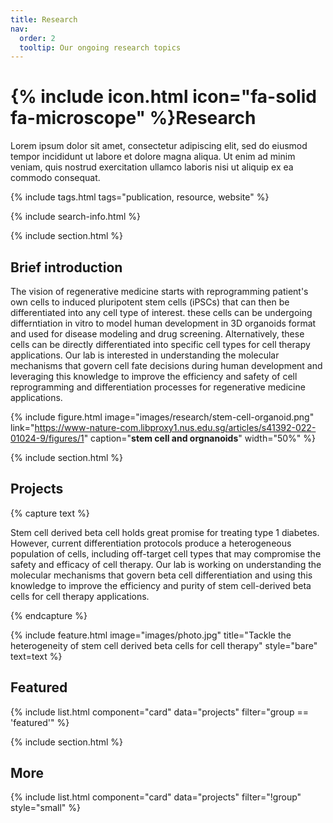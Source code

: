 ```yaml
---
title: Research
nav:
  order: 2
  tooltip: Our ongoing research topics
---
```


# {% include icon.html icon="fa-solid fa-microscope" %}Research

Lorem ipsum dolor sit amet, consectetur adipiscing elit, sed do eiusmod tempor incididunt ut labore et dolore magna aliqua.
Ut enim ad minim veniam, quis nostrud exercitation ullamco laboris nisi ut aliquip ex ea commodo consequat.

{% include tags.html tags="publication, resource, website" %}

{% include search-info.html %}

{% include section.html %}

## Brief introduction

The vision of regenerative medicine starts with reprogramming patient's own cells to induced pluripotent stem cells (iPSCs) that can then be differentiated into any cell type of interest. these cells can be undergoing differntiation in vitro to model human development in 3D organoids format and used for disease modeling and drug screening. Alternatively, these cells can be directly differentiated into specific cell types for cell therapy applications. Our lab is interested in understanding the molecular mechanisms that govern cell fate decisions during human development and leveraging this knowledge to improve the efficiency and safety of cell reprogramming and differentiation processes for regenerative medicine applications.

{% include figure.html
   image="images/research/stem-cell-organoid.png"
   link="https://www-nature-com.libproxy1.nus.edu.sg/articles/s41392-022-01024-9/figures/1"
   caption="**stem cell and orgnanoids**"
   width="50%"
%}

{% include section.html %}

## Projects

{% capture text %}

Stem cell derived beta cell holds great promise for treating type 1 diabetes. However, current differentiation protocols produce a heterogeneous population of cells, including off-target cell types that may compromise the safety and efficacy of cell therapy. Our lab is working on understanding the molecular mechanisms that govern beta cell differentiation and using this knowledge to improve the efficiency and purity of stem cell-derived beta cells for cell therapy applications.

{% endcapture %}

{%
  include feature.html
  image="images/photo.jpg"
  title="Tackle the heterogeneity of stem cell derived beta cells for cell therapy"
  style="bare"
  text=text
%}

## Featured

{% include list.html component="card" data="projects" filter="group == 'featured'" %}

{% include section.html %}

## More

{% include list.html component="card" data="projects" filter="!group" style="small" %}
